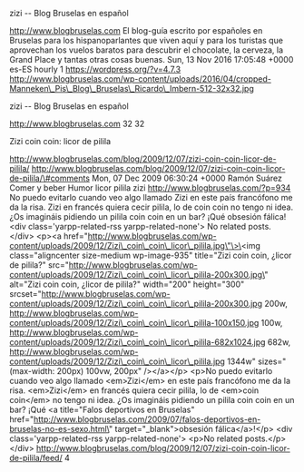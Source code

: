 zizi -- Blog Bruselas en español

http://www.blogbruselas.com El blog-guía escrito por españoles en
Bruselas para los hispanoparlantes que viven aquí y para los turistas
que aprovechan los vuelos baratos para descubrir el chocolate, la
cerveza, la Grand Place y tantas otras cosas buenas. Sun, 13 Nov 2016
17:05:48 +0000 es-ES hourly 1 https://wordpress.org/?v=4.7.3
http://www.blogbruselas.com/wp-content/uploads/2016/04/cropped-Manneken\_Pis\_Blog\_Bruselas\_Ricardo\_Imbern-512-32x32.jpg

zizi -- Blog Bruselas en español

http://www.blogbruselas.com 32 32

Zizi coin coin: licor de pilila

http://www.blogbruselas.com/blog/2009/12/07/zizi-coin-coin-licor-de-pilila/
http://www.blogbruselas.com/blog/2009/12/07/zizi-coin-coin-licor-de-pilila/\#comments
Mon, 07 Dec 2009 06:30:24 +0000 Ramón Suárez Comer y beber Humor licor
pilila zizi http://www.blogbruselas.com/?p=934 No puedo evitarlo cuando
veo algo llamado Zizi en este país francófono me da la risa. Zizi en
francés quiera cecir pilila, lo de coin coin no tengo ni idea. ¿Os
imagináis pidiendo un pilila coin coin en un bar? ¡Qué obsesión
fálica!\<div class=\'yarpp-related-rss yarpp-related-none\'\> No related
posts. \</div\> \<p\>\<a
href=\"http://www.blogbruselas.com/wp-content/uploads/2009/12/Zizi\_coin\_coin\_licor\_pilila.jpg\"\>\<img
class=\"aligncenter size-medium wp-image-935\" title=\"Zizi coin coin,
¿licor de pilila?\"
src=\"http://www.blogbruselas.com/wp-content/uploads/2009/12/Zizi\_coin\_coin\_licor\_pilila-200x300.jpg\"
alt=\"Zizi coin coin, ¿licor de pilila?\" width=\"200\" height=\"300\"
srcset=\"http://www.blogbruselas.com/wp-content/uploads/2009/12/Zizi\_coin\_coin\_licor\_pilila-200x300.jpg
200w,
http://www.blogbruselas.com/wp-content/uploads/2009/12/Zizi\_coin\_coin\_licor\_pilila-100x150.jpg
100w,
http://www.blogbruselas.com/wp-content/uploads/2009/12/Zizi\_coin\_coin\_licor\_pilila-682x1024.jpg
682w,
http://www.blogbruselas.com/wp-content/uploads/2009/12/Zizi\_coin\_coin\_licor\_pilila.jpg
1344w\" sizes=\"(max-width: 200px) 100vw, 200px\" /\>\</a\>\</p\>
\<p\>No puedo evitarlo cuando veo algo llamado \<em\>Zizi\</em\> en este
país francófono me da la risa. \<em\>Zizi\</em\> en francés quiera cecir
pilila, lo de \<em\>coin coin\</em\> no tengo ni idea. ¿Os imagináis
pidiendo un pilila coin coin en un bar? ¡Qué \<a title=\"Falos
deportivos en Bruselas\"
href=\"http://www.blogbruselas.com/2009/07/falos-deportivos-en-bruselas-no-es-sexo.html\"
target=\"\_blank\"\>obsesión fálica\</a\>!\</p\> \<div
class=\'yarpp-related-rss yarpp-related-none\'\> \<p\>No related
posts.\</p\> \</div\>
http://www.blogbruselas.com/blog/2009/12/07/zizi-coin-coin-licor-de-pilila/feed/
4
